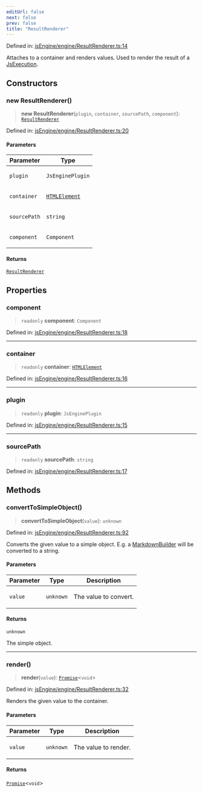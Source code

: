 ```yaml
---
editUrl: false
next: false
prev: false
title: "ResultRenderer"
---
```


Defined in: [jsEngine/engine/ResultRenderer.ts:14](https://github.com/mProjectsCode/obsidian-js-engine-plugin/blob/8502428515e4bbbda63a1c50981c15858802b7c4/jsEngine/engine/ResultRenderer.ts#L14)

Attaches to a container and renders values.
Used to render the result of a [JsExecution](../../../../../obsidian-js-engine-plugin-docs/api/classes/jsexecution).

## Constructors

### new ResultRenderer()

> **new ResultRenderer**(`plugin`, `container`, `sourcePath`, `component`): [`ResultRenderer`](/obsidian-js-engine-plugin-docs/api/classes/resultrenderer/)

Defined in: [jsEngine/engine/ResultRenderer.ts:20](https://github.com/mProjectsCode/obsidian-js-engine-plugin/blob/8502428515e4bbbda63a1c50981c15858802b7c4/jsEngine/engine/ResultRenderer.ts#L20)

#### Parameters

<table>
<thead>
<tr>
<th>Parameter</th>
<th>Type</th>
</tr>
</thead>
<tbody>
<tr>
<td>

`plugin`

</td>
<td>

`JsEnginePlugin`

</td>
</tr>
<tr>
<td>

`container`

</td>
<td>

[`HTMLElement`](https://developer.mozilla.org/docs/Web/API/HTMLElement)

</td>
</tr>
<tr>
<td>

`sourcePath`

</td>
<td>

`string`

</td>
</tr>
<tr>
<td>

`component`

</td>
<td>

`Component`

</td>
</tr>
</tbody>
</table>

#### Returns

[`ResultRenderer`](/obsidian-js-engine-plugin-docs/api/classes/resultrenderer/)

## Properties

### component

> `readonly` **component**: `Component`

Defined in: [jsEngine/engine/ResultRenderer.ts:18](https://github.com/mProjectsCode/obsidian-js-engine-plugin/blob/8502428515e4bbbda63a1c50981c15858802b7c4/jsEngine/engine/ResultRenderer.ts#L18)

***

### container

> `readonly` **container**: [`HTMLElement`](https://developer.mozilla.org/docs/Web/API/HTMLElement)

Defined in: [jsEngine/engine/ResultRenderer.ts:16](https://github.com/mProjectsCode/obsidian-js-engine-plugin/blob/8502428515e4bbbda63a1c50981c15858802b7c4/jsEngine/engine/ResultRenderer.ts#L16)

***

### plugin

> `readonly` **plugin**: `JsEnginePlugin`

Defined in: [jsEngine/engine/ResultRenderer.ts:15](https://github.com/mProjectsCode/obsidian-js-engine-plugin/blob/8502428515e4bbbda63a1c50981c15858802b7c4/jsEngine/engine/ResultRenderer.ts#L15)

***

### sourcePath

> `readonly` **sourcePath**: `string`

Defined in: [jsEngine/engine/ResultRenderer.ts:17](https://github.com/mProjectsCode/obsidian-js-engine-plugin/blob/8502428515e4bbbda63a1c50981c15858802b7c4/jsEngine/engine/ResultRenderer.ts#L17)

## Methods

### convertToSimpleObject()

> **convertToSimpleObject**(`value`): `unknown`

Defined in: [jsEngine/engine/ResultRenderer.ts:92](https://github.com/mProjectsCode/obsidian-js-engine-plugin/blob/8502428515e4bbbda63a1c50981c15858802b7c4/jsEngine/engine/ResultRenderer.ts#L92)

Converts the given value to a simple object.
E.g. a [MarkdownBuilder](../../../../../obsidian-js-engine-plugin-docs/api/classes/markdownbuilder) will be converted to a string.

#### Parameters

<table>
<thead>
<tr>
<th>Parameter</th>
<th>Type</th>
<th>Description</th>
</tr>
</thead>
<tbody>
<tr>
<td>

`value`

</td>
<td>

`unknown`

</td>
<td>

The value to convert.

</td>
</tr>
</tbody>
</table>

#### Returns

`unknown`

The simple object.

***

### render()

> **render**(`value`): [`Promise`](https://developer.mozilla.org/docs/Web/JavaScript/Reference/Global_Objects/Promise)\<`void`\>

Defined in: [jsEngine/engine/ResultRenderer.ts:32](https://github.com/mProjectsCode/obsidian-js-engine-plugin/blob/8502428515e4bbbda63a1c50981c15858802b7c4/jsEngine/engine/ResultRenderer.ts#L32)

Renders the given value to the container.

#### Parameters

<table>
<thead>
<tr>
<th>Parameter</th>
<th>Type</th>
<th>Description</th>
</tr>
</thead>
<tbody>
<tr>
<td>

`value`

</td>
<td>

`unknown`

</td>
<td>

The value to render.

</td>
</tr>
</tbody>
</table>

#### Returns

[`Promise`](https://developer.mozilla.org/docs/Web/JavaScript/Reference/Global_Objects/Promise)\<`void`\>
